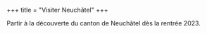 +++
title = "Visiter Neuchâtel"
+++

Partir à la découverte du canton de Neuchâtel dès la rentrée 2023.
